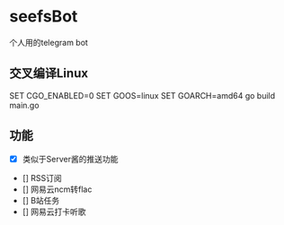 # seefsBot
个人用的telegram bot

## 交叉编译Linux
SET CGO_ENABLED=0
SET GOOS=linux
SET GOARCH=amd64
go build main.go

## 功能
- [x] 类似于Server酱的推送功能
- [] RSS订阅
- [] 网易云ncm转flac
- [] B站任务
- [] 网易云打卡听歌
